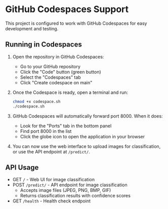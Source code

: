 # GitHub Codespaces Support

This project is configured to work with GitHub Codespaces for easy development and testing.

## Running in Codespaces

1. Open the repository in GitHub Codespaces:
   - Go to your GitHub repository
   - Click the "Code" button (green button)
   - Select the "Codespaces" tab
   - Click "Create codespace on main"

2. Once the Codespace is ready, open a terminal and run:
   ```bash
   chmod +x codespace.sh
   ./codespace.sh
   ```

3. GitHub Codespaces will automatically forward port 8000. When it does:
   - Look for the "Ports" tab in the bottom panel
   - Find port 8000 in the list
   - Click the globe icon to open the application in your browser

4. You can now use the web interface to upload images for classification, or use the API endpoint at `/predict/`.

## API Usage

- GET `/` - Web UI for image classification
- POST `/predict/` - API endpoint for image classification
  - Accepts image files (JPEG, PNG, BMP, GIF)
  - Returns classification results with confidence scores
- GET `/health` - Health check endpoint

